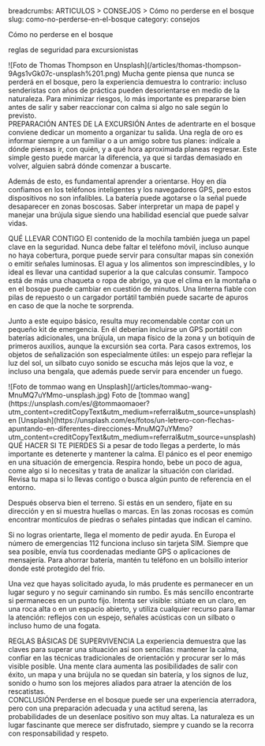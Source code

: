 <article-meta>
breadcrumbs: ARTICULOS > CONSEJOS > Cómo no perderse en el bosque
slug: como-no-perderse-en-el-bosque
category: consejos
</article-meta>

<article-title>Cómo no perderse en el bosque</article-title>

<article-subtitle>reglas de seguridad para excursionistas</article-subtitle>

<hero-image>
![Foto de Thomas Thompson en Unsplash](/articles/thomas-thompson-9Ags1vGk07c-unsplash%201.png)
</hero-image>

<article-intro>
Mucha gente piensa que nunca se perderá en el bosque, pero la experiencia demuestra lo contrario: incluso senderistas con años de práctica pueden desorientarse en medio de la naturaleza. Para minimizar riesgos, lo más importante es prepararse bien antes de salir y saber reaccionar con calma si algo no sale según lo previsto.
</article-intro>

<section>
<section-title>PREPARACIÓN ANTES DE LA EXCURSIÓN</section-title>

<section-content>
Antes de adentrarte en el bosque conviene dedicar un momento a organizar tu salida. Una regla de oro es informar siempre a un familiar o a un amigo sobre tus planes: indícale a dónde piensas ir, con quién, y a qué hora aproximada planeas regresar. Este simple gesto puede marcar la diferencia, ya que si tardas demasiado en volver, alguien sabrá dónde comenzar a buscarte.

Además de esto, es fundamental aprender a orientarse. Hoy en día confiamos en los teléfonos inteligentes y los navegadores GPS, pero estos dispositivos no son infalibles. La batería puede agotarse o la señal puede desaparecer en zonas boscosas. Saber interpretar un mapa de papel y manejar una brújula sigue siendo una habilidad esencial que puede salvar vidas.
</section-content>
</section>

<section>
<section-title>QUÉ LLEVAR CONTIGO</section-title>

<section-content>
El contenido de la mochila también juega un papel clave en la seguridad. Nunca debe faltar el teléfono móvil, incluso aunque no haya cobertura, porque puede servir para consultar mapas sin conexión o emitir señales luminosas. El agua y los alimentos son imprescindibles, y lo ideal es llevar una cantidad superior a la que calculas consumir. Tampoco está de más una chaqueta o ropa de abrigo, ya que el clima en la montaña o en el bosque puede cambiar en cuestión de minutos. Una linterna fiable con pilas de repuesto o un cargador portátil también puede sacarte de apuros en caso de que la noche te sorprenda.

Junto a este equipo básico, resulta muy recomendable contar con un pequeño kit de emergencia. En él deberían incluirse un GPS portátil con baterías adicionales, una brújula, un mapa físico de la zona y un botiquín de primeros auxilios, aunque la excursión sea corta. Para casos extremos, los objetos de señalización son especialmente útiles: un espejo para reflejar la luz del sol, un silbato cuyo sonido se escucha más lejos que la voz, e incluso una bengala, que además puede servir para encender un fuego.

<content-image>
![Foto de tommao wang en Unsplash](/articles/tommao-wang-MnuMQ7uYMmo-unsplash.jpg)
<image-caption>Foto de [tommao wang](https://unsplash.com/es/@tommaomaoer?utm_content=creditCopyText&utm_medium=referral&utm_source=unsplash) en [Unsplash](https://unsplash.com/es/fotos/un-letrero-con-flechas-apuntando-en-diferentes-direcciones-MnuMQ7uYMmo?utm_content=creditCopyText&utm_medium=referral&utm_source=unsplash)</image-caption>
</content-image>
</section-content>
</section>

<section>
<section-title>QUÉ HACER SI TE PIERDES</section-title>

<section-content>
Si a pesar de todo llegas a perderte, lo más importante es detenerte y mantener la calma. El pánico es el peor enemigo en una situación de emergencia. Respira hondo, bebe un poco de agua, come algo si lo necesitas y trata de analizar la situación con claridad. Revisa tu mapa si lo llevas contigo o busca algún punto de referencia en el entorno.

Después observa bien el terreno. Si estás en un sendero, fíjate en su dirección y en si muestra huellas o marcas. En las zonas rocosas es común encontrar montículos de piedras o señales pintadas que indican el camino.

Si no logras orientarte, llega el momento de pedir ayuda. En Europa el número de emergencias 112 funciona incluso sin tarjeta SIM. Siempre que sea posible, envía tus coordenadas mediante GPS o aplicaciones de mensajería. Para ahorrar batería, mantén tu teléfono en un bolsillo interior donde esté protegido del frío.

Una vez que hayas solicitado ayuda, lo más prudente es permanecer en un lugar seguro y no seguir caminando sin rumbo. Es más sencillo encontrarte si permaneces en un punto fijo. Intenta ser visible: sitúate en un claro, en una roca alta o en un espacio abierto, y utiliza cualquier recurso para llamar la atención: reflejos con un espejo, señales acústicas con un silbato o incluso humo de una fogata.
</section-content>
</section>

<section>
<section-title>REGLAS BÁSICAS DE SUPERVIVENCIA</section-title>

<section-content>
La experiencia demuestra que las claves para superar una situación así son sencillas: mantener la calma, confiar en las técnicas tradicionales de orientación y procurar ser lo más visible posible. Una mente clara aumenta las posibilidades de salir con éxito, un mapa y una brújula no se quedan sin batería, y los signos de luz, sonido o humo son los mejores aliados para atraer la atención de los rescatistas.
</section-content>
</section>

<section>
<section-title>CONCLUSIÓN</section-title>

<section-content>
Perderse en el bosque puede ser una experiencia aterradora, pero con una preparación adecuada y una actitud serena, las probabilidades de un desenlace positivo son muy altas. La naturaleza es un lugar fascinante que merece ser disfrutado, siempre y cuando se la recorra con responsabilidad y respeto.
</section-content>
</section>